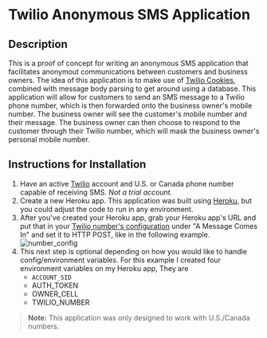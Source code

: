 # Twilio Anonymous SMS Application

## Description
This is a proof of concept for writing an anonymous SMS application that facilitates anonymout communications between customers and business owners. The idea of this application is to make use of [Twilio Cookies](https://support.twilio.com/hc/en-us/articles/223136287-How-do-Twilio-cookies-work-), combined with message body parsing to get around using a database. This application will allow for customers to send an SMS message to a Twilio phone number, which is then forwarded onto the business owner's mobile number. The business owner will see the customer's mobile number and their message. The business owner can then choose to respond to the customer through their Twilio number, which will mask the business owner's personal mobile number.

## Instructions for Installation
1. Have an active [Twilio](https://www.twilio.com/try-twilio) account and U.S. or Canada phone number capable of receiving SMS. _Not a trial account._
2. Create a new Heroku app. This application was built using [Heroku](https://heroku.com), but you could adjust the code to run in any environment. 
3. After you've created your Heroku app, grab your Heroku app's URL and put that in your [Twilio number's configuration](https://www.twilio.com/console/phone-numbers/incoming) under "A Message Comes In" and set it to HTTP POST, like in the following example.
![number_config](https://cloud.githubusercontent.com/assets/786896/23295248/633a34e0-fa24-11e6-9d55-eb1d517f0418.png)
4. This next step is optional depending on how you would like to handle config/environment variables. For this example I created four environment variables on my Heroku app, They are
    * `ACCOUNT_SID`
    * AUTH_TOKEN
    * OWNER_CELL
    * TWILIO_NUMBER

>**Note:**
This application was only designed to work with U.S./Canada numbers.
